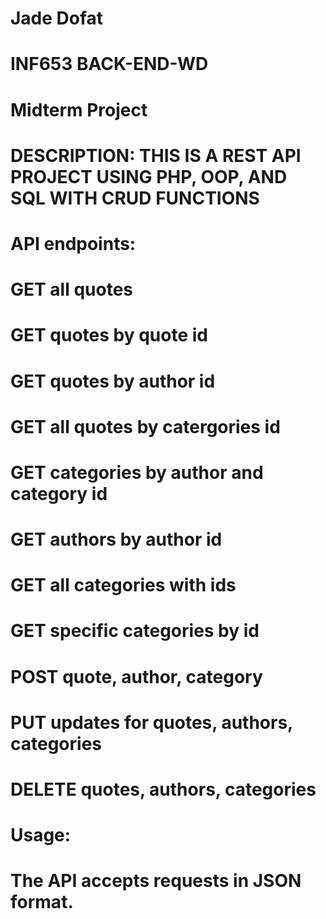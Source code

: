 # Jade Dofat
# INF653 BACK-END-WD
# Midterm Project

# DESCRIPTION: THIS IS A REST API  PROJECT USING PHP, OOP, AND SQL WITH CRUD FUNCTIONS


# API endpoints:
# GET all quotes
# GET quotes by quote id
# GET quotes by author id
# GET all quotes by catergories id
# GET categories by author and category id
# GET authors by author id
# GET all categories with ids
# GET specific categories by id
# POST quote, author, category
# PUT updates for quotes, authors, categories
# DELETE quotes, authors, categories


# Usage:
# The API accepts requests in JSON format.

